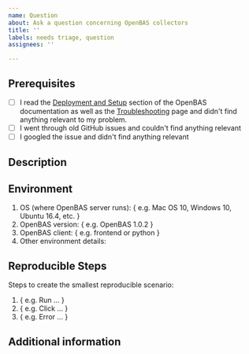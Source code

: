 ```yaml
---
name: Question
about: Ask a question concerning OpenBAS collectors
title: ''
labels: needs triage, question
assignees: ''

---
```


## Prerequisites

- [ ] I read the [Deployment and Setup](https://filigran.notion.site/OpenBAS-Public-Knowledge-Base-d411e5e477734c59887dad3649f20518) section of the OpenBAS documentation as well as the [Troubleshooting](https://filigran.notion.site/Troubleshooting-ebc8fb04137d495aad917bc20340b9a6) page and didn't find anything relevant to my problem.
- [ ] I went through old GitHub issues and couldn't find anything relevant
- [ ] I googled the issue and didn't find anything relevant

## Description

<!-- Please provide a clear and concise description of your question. -->

## Environment

1. OS (where OpenBAS server runs): { e.g. Mac OS 10, Windows 10, Ubuntu 16.4, etc. }
2. OpenBAS version: { e.g. OpenBAS 1.0.2 }
3. OpenBAS client: { e.g. frontend or python }
4. Other environment details:

## Reproducible Steps

Steps to create the smallest reproducible scenario:
1. { e.g. Run ... }
2. { e.g. Click ... }
3. { e.g. Error ... }

## Additional information

<!-- Any additional information, including logs or screenshots if you have any. -->
